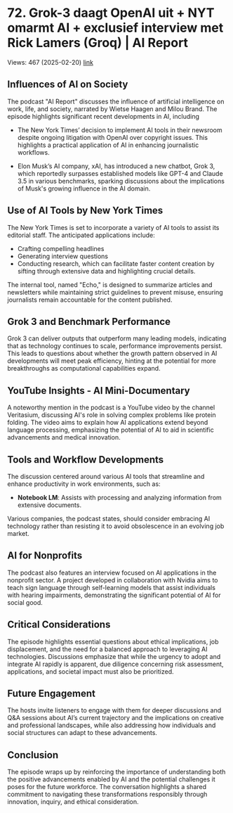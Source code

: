 # 72. Grok-3 daagt OpenAI uit + NYT omarmt AI + exclusief interview met Rick Lamers (Groq) | AI Report
Views: 467 (2025-02-20) [link](https://www.youtube.com/watch?v=xDCa0xgymMY)


 ## Influences of AI on Society
The podcast "AI Report" discusses the influence of artificial intelligence on work, life, and society, narrated by Wietse Haagen and Milou Brand. The episode highlights significant recent developments in AI, including 

- The New York Times’ decision to implement AI tools in their newsroom despite ongoing litigation with OpenAI over copyright issues. This highlights a practical application of AI in enhancing journalistic workflows.

- Elon Musk’s AI company, xAI, has introduced a new chatbot, Grok 3, which reportedly surpasses established models like GPT-4 and Claude 3.5 in various benchmarks, sparking discussions about the implications of Musk's growing influence in the AI domain.

## Use of AI Tools by New York Times
The New York Times is set to incorporate a variety of AI tools to assist its editorial staff. The anticipated applications include:

- Crafting compelling headlines
- Generating interview questions
- Conducting research, which can facilitate faster content creation by sifting through extensive data and highlighting crucial details.

The internal tool, named "Echo," is designed to summarize articles and newsletters while maintaining strict guidelines to prevent misuse, ensuring journalists remain accountable for the content published.

## Grok 3 and Benchmark Performance
Grok 3 can deliver outputs that outperform many leading models, indicating that as technology continues to scale, performance improvements persist. This leads to questions about whether the growth pattern observed in AI developments will meet peak efficiency, hinting at the potential for more breakthroughs as computational capabilities expand.

## YouTube Insights - AI Mini-Documentary
A noteworthy mention in the podcast is a YouTube video by the channel Veritasium, discussing AI's role in solving complex problems like protein folding. The video aims to explain how AI applications extend beyond language processing, emphasizing the potential of AI to aid in scientific advancements and medical innovation.

## Tools and Workflow Developments
The discussion centered around various AI tools that streamline and enhance productivity in work environments, such as:

- **Notebook LM**: Assists with processing and analyzing information from extensive documents.

Various companies, the podcast states, should consider embracing AI technology rather than resisting it to avoid obsolescence in an evolving job market.

## AI for Nonprofits
The podcast also features an interview focused on AI applications in the nonprofit sector. A project developed in collaboration with Nvidia aims to teach sign language through self-learning models that assist individuals with hearing impairments, demonstrating the significant potential of AI for social good.

## Critical Considerations
The episode highlights essential questions about ethical implications, job displacement, and the need for a balanced approach to leveraging AI technologies. Discussions emphasize that while the urgency to adopt and integrate AI rapidly is apparent, due diligence concerning risk assessment, applications, and societal impact must also be prioritized.

## Future Engagement
The hosts invite listeners to engage with them for deeper discussions and Q&A sessions about AI’s current trajectory and the implications on creative and professional landscapes, while also addressing how individuals and social structures can adapt to these advancements.

## Conclusion
The episode wraps up by reinforcing the importance of understanding both the positive advancements enabled by AI and the potential challenges it poses for the future workforce. The conversation highlights a shared commitment to navigating these transformations responsibly through innovation, inquiry, and ethical consideration.